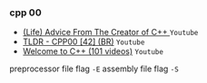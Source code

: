 ### cpp 00
- [(Life) Advice From The Creator of C++ ](https://www.youtube.com/watch?v=-QxI-RP6-HM) `Youtube`
- [TLDR - CPP00 [42] (BR)](https://www.youtube.com/watch?v=TnrQMtxPeEg) `Youtube`
- [Welcome to C++ (101 videos)](https://www.youtube.com/watch?v=18c3MTX0PK0&list=PLlrATfBNZ98dudnM48yfGUldqGD0S4FFb) `Youtube`

preprocessor file flag `-E`
assembly file flag `-S`